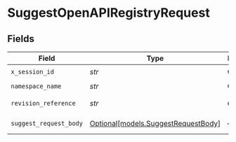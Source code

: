 # SuggestOpenAPIRegistryRequest


## Fields

| Field                                                                  | Type                                                                   | Required                                                               | Description                                                            |
| ---------------------------------------------------------------------- | ---------------------------------------------------------------------- | ---------------------------------------------------------------------- | ---------------------------------------------------------------------- |
| `x_session_id`                                                         | *str*                                                                  | :heavy_check_mark:                                                     | N/A                                                                    |
| `namespace_name`                                                       | *str*                                                                  | :heavy_check_mark:                                                     | N/A                                                                    |
| `revision_reference`                                                   | *str*                                                                  | :heavy_check_mark:                                                     | Tag or digest                                                          |
| `suggest_request_body`                                                 | [Optional[models.SuggestRequestBody]](../models/suggestrequestbody.md) | :heavy_minus_sign:                                                     | Suggest options                                                        |